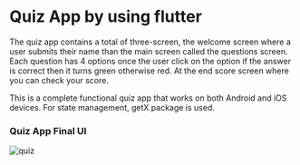 # Quiz App by using flutter

The quiz app contains a total of three-screen, the welcome screen where a user submits their name than the main screen called the questions screen. Each question has 4 options once the user click on the option if the answer is correct then it turns green otherwise red. At the end score screen where you can check your score.

This is a complete functional quiz app that works on both Android and iOS devices. For state management, getX package is used.

### Quiz App Final UI

![quiz](https://user-images.githubusercontent.com/36065206/155345963-dff037a1-307f-4a75-b07f-a9764ec82036.png)

